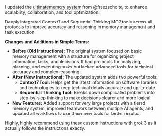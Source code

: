 I updated the [ultimatememory system](https://github.com/freezscholte/AI-Codex/blob/main/docs/Prompts/Cline/Ultimate%20Memory%20Bank%20System/Ultimate_Memory_Bank_System.md) from @freezscholte, to enhance scalability, collaboration, and tool optimization.

Deeply integrated Context7 and Sequential Thinking MCP tools across all protocols to improve accuracy and reasoning in memory management and task execution.

**Changes and Additions in Simple Terms:**
- **Before (Old Instructions):** The original system focused on basic memory management with a structure for organizing project information, tasks, and decisions. It had protocols for analyzing, planning, and executing tasks but lacked advanced tools for technical accuracy and complex reasoning.
- **After (New Instructions):** The updated system adds two powerful tools:
  - **Context7 Tool:** Helps get the latest information on software libraries and technologies to keep technical details accurate and up-to-date.
  - **Sequential Thinking Tool:** Breaks down complicated problems into step-by-step thinking to make decisions clearer and more logical.
- **New Features:** Added support for very large projects with a tiered memory system, improved teamwork between multiple AI agents, and updated all workflows to use these new tools for better results.

Highly, highly recommend using these custom instructions with grok 3 as it actually follows the instructions exactly.




